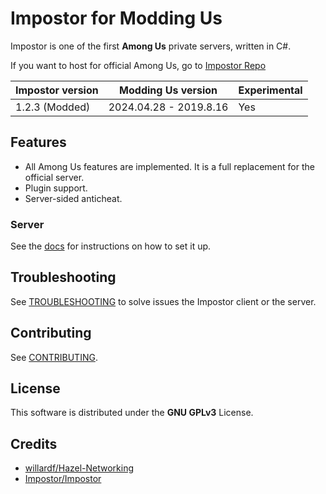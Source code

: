 # Impostor for Modding Us

Impostor is one of the first **Among Us** private servers, written in C#. 

If you want to host for official Among Us, go to [Impostor Repo](https://github.com/Impostor/Impostor)

| Impostor version | Modding Us version | Experimental | 
|-|-|-|
| 1.2.3 (Modded) | 2024.04.28 - 2019.8.16 | Yes |

## Features

- All Among Us features are implemented. It is a full replacement for the official server.
- Plugin support.
- Server-sided anticheat.

### Server

See the [docs](docs/Running-the-server.md) for instructions on how to set it up.

## Troubleshooting

See [TROUBLESHOOTING](docs/TROUBLESHOOTING.md) to solve issues the Impostor client or the server.

## Contributing

See [CONTRIBUTING](CONTRIBUTING.md).

## License

This software is distributed under the **GNU GPLv3** License.

## Credits

- [willardf/Hazel-Networking](https://github.com/willardf/Hazel-Networking)
- [Impostor/Impostor](https://github.com/Impostor/Impostor)
